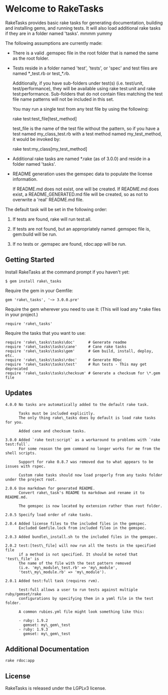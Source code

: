 Welcome to RakeTasks
====================

RakeTasks provides basic rake tasks for generating documentation,
building and installing gems, and running tests.
It will also load additional rake tasks if they are in a folder named 'tasks'.
mmmm yummy

The following assumptions are currently made:

* There is a valid .gemspec file in the root folder that is named the same
   as the root folder.

* Tests reside in a folder named 'test', 'tests', or 'spec'
   and test files are named \*\_test.rb or test\_\*.rb.

   Additionally, if you have sub-folders under test(s)
   (i.e. test/unit, test/performance), they will be available
   using rake test:unit and rake test:performance.
   Sub-folders that do not contain files matching the test file name patterns
   will not be included in this set.

   You may run a single test from any test file by using the following:

    rake test:test\_file[test\_method]

   test\_file is the name of the test file without the pattern,
   so if you have a test named my\_class\_test.rb with a test method
   named my\_test\_method, it would be invoked by:

    rake test:my\_class[my\_test\_method]

* Additional rake tasks are named \*.rake (as of 3.0.0) and reside in a folder named 'tasks'.

* README generation uses the gemspec data to populate the license information.

  If README.md does not exist, one will be created.
  If README.md does exist, a README\_GENERATED.md file will be created,
  so as not to overwrite a 'real' README.md file.

The default task will be set in the following order:

1. If tests are found, rake will run test:all.

2. If tests are not found, but an appropriately named .gemspec file is,
   gem:build will be run.

3. If no tests or .gemspec are found, rdoc:app will be run.

Getting Started
---------------

Install RakeTasks at the command prompt if you haven't yet:

    $ gem install rake\_tasks

Require the gem in your Gemfile:

    gem 'rake\_tasks', '~> 3.0.0.pre'

Require the gem wherever you need to use it:
(This will load any \*.rake files in your project.)

    require 'rake\_tasks'

Require the tasks that you want to use:

    require 'rake\_tasks\tasks\doc'      # Generate readme
    require 'rake\_tasks\tasks\cane'     # Cane rake tasks
    require 'rake\_tasks\tasks\gem'      # Gem build, install, deploy, etc.
    require 'rake\_tasks\tasks\rdoc'     # Generate RDoc
    require 'rake\_tasks\tasks\test'     # Run tests - This may get deprecated
    require 'rake\_tasks\tasks\checksum' # Generate a checksum for \*.gem file


Updates
-------

    4.0.0 No tasks are automatically added to the default rake task.

          Tasks must be included explicitly.
          The only thing rake\_tasks does by default is load rake tasks for you.

          Added cane and checksum tasks.

    3.0.0 Added `rake test:script` as a workaround to problems with `rake test:full`.
          For some reason the gem command no longer works for me from the shell scripts.

          Support for rake 0.8.7 was removed due to what appears to be issues with rspec.

          Custom rake tasks should now load properly from any tasks folder under the project root.

    2.0.6 Use markdown for generated README.
          Convert rake\_task's README to markdown and rename it to README.md.

          The gemspec is now located by extension rather than root folder.

    2.0.5 Specify load order of rake tasks.

    2.0.4 Added license files to the included files in the gemspec.
          Excluded Gemfile.lock from included fileo in the gemspec.

    2.0.3 Added bundle\_install.sh to the included files in the gemspec.

    2.0.2 test:[test\_file] will now run all the tests in the specified file
          if a method is not specified. It should be noted that 'test\_file' is
          the name of the file with the test pattern removed
          (i.e. 'my\_module\_test.rb' => 'my\_module',
          'test\_my\_module.rb' => 'my\_module').

    2.0.1 Added test:full task (requires rvm).

          test:full allows a user to run tests against multiple ruby/gemset/rake
          configurations by specifying them in a yaml file in the test folder.

          A common rubies.yml file might look something like this:

          - ruby: 1.9.2
            gemset: my\_gem\_test
          - ruby: 1.9.3
            gemset: my\_gem\_test

Additional Documentation
------------------------

    rake rdoc:app

License
-------

RakeTasks is released under the LGPLv3 license.

